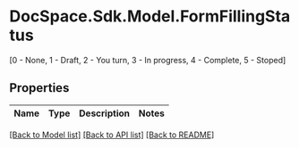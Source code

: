 # DocSpace.Sdk.Model.FormFillingStatus
[0 - None, 1 - Draft, 2 - You turn, 3 - In progress, 4 - Complete, 5 - Stoped]

## Properties

Name | Type | Description | Notes
------------ | ------------- | ------------- | -------------

[[Back to Model list]](../README.md#documentation-for-models) [[Back to API list]](../README.md#documentation-for-api-endpoints) [[Back to README]](../README.md)

